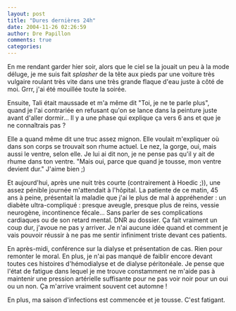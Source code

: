 ```yaml
---
layout: post
title: "Dures dernières 24h"
date: 2004-11-26 02:26:59
author: Dre Papillon
comments: true
categories: 
---
```



En me rendant garder hier soir, alors que le ciel se la jouait un peu à la mode déluge, je me suis fait *splasher* de la tête aux pieds par une voiture très vulgaire roulant très vite dans une très grande flaque d'eau juste à côté de moi.  Grrr, j'ai été mouillée toute la soirée.

Ensuite, Tali était maussade et m'a même dit "Toi, je ne te parle plus", quand je l'ai contrariée en refusant qu'on se lance dans la peinture juste avant d'aller dormir...  Il y a une phase qui explique ça vers 6 ans et que je ne connaîtrais pas ?

Elle a quand même dit une truc assez mignon.  Elle voulait m'expliquer où dans son corps se trouvait son rhume actuel.  Le nez, la gorge, oui, mais aussi le ventre, selon elle.  Je lui ai dit non, je ne pense pas qu'il y ait de rhume dans ton ventre.  "Mais oui, parce que quand je tousse, mon ventre devient dur."  J'aime bien ;)

Et aujourd'hui, après une nuit très courte (contrairement à Hoedic ;)), une assez pénible journée m'attendait à l'hôpital.  La patiente de ce matin, 45 ans à peine, présentait la maladie que j'ai le plus de mal à appréhender : un diabète ultra-compliqué : presque aveugle, presque plus de reins, vessie neurogène, incontinence fécale...  Sans parler de ses complications cardiaques ou de son retard mental.  DNR au dossier.  Ça fait vraiment un coup dur, j'avoue ne pas y arriver.  Je n'ai aucune idée quand et comment je vais pouvoir réussir à ne pas me sentir infiniment triste devant ces patients.

En après-midi, conférence sur la dialyse et présentation de cas.  Rien pour remonter le moral.  En plus, je n'ai pas manqué de faiblir encore devant toutes ces histoires d'hémodialyse et de dialyse péritonéale.  Je pense que l'état de fatigue dans lequel je me trouve constamment ne m'aide pas à maintenir une pression artérielle suffisante pour ne pas voir noir pour un oui ou un non.  Ça m'arrive vraiment souvent cet automne !

En plus, ma saison d'infections est commencée et je tousse.  C'est fatigant.